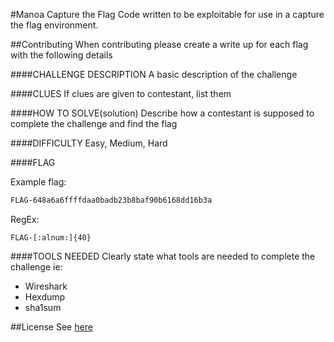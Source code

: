 #Manoa Capture the Flag
Code written to be exploitable for use in a capture the flag environment.

##Contributing
When contributing please create a write up for each flag with the following details

####CHALLENGE DESCRIPTION
A basic description of the challenge

####CLUES
If clues are given to contestant, list them

####HOW TO SOLVE(solution)
Describe how a contestant is supposed to complete the challenge and find the flag

####DIFFICULTY
Easy, Medium, Hard

####FLAG

Example flag:
```bash
FLAG-648a6a6ffffdaa0badb23b8baf90b6168dd16b3a
```

RegEx:
```regex
FLAG-[:alnum:]{40}
```

####TOOLS NEEDED
Clearly state what tools are needed to complete the challenge ie:

- Wireshark
- Hexdump
- sha1sum

##License
See [here](https://github.com/darakian/Manoa-OpenCTF/blob/master/LICENSE)

